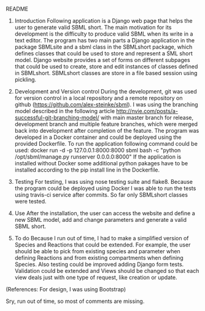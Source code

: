 README
1.  Introduction
Following application is a Django web page that helps the user to generate
valid SBML short. The main motivation for its development is the difficulty
to produce valid SBML when its write in a text editor.
The program has two main parts a Django application in the package SBMLsite
and a sbml class in the SBMLshort package, which defines classes that could be
used to store and represent a SML short model. Django website provides a set
of forms on different subpages that could be used to create, store and edit
instances of classes defined in SBMLshort. SBMLshort classes are store in a
 file based session using pickling.

2. Development and Version control
During the development, git was used for version control in a local repository
and a remote repository on github (https://github.com/alex-steinke/sbml). I
was using the branching model described in the following article
http://nvie.com/posts/a-successful-git-branching-model/ with main master
branch for release, development branch and multiple feature branches, which
were merged back into development after completion of the feature. The program
was developed in a Docker container and could be deployed using the provided
Dockerfile.  To run the application following command could be used:
docker run -d -p 127.0.0.1:8000:8000 sbml bash -c "python /opt/sbml/manage.py runserver 0.0.0.0:8000"
If the application is installed without Docker some additional python
pakages have to be installed according to the pip install line in the Dockerfile.

3. Testing
For testing, I was using nose testing suite and flake8. Because the program
could be deployed using Docker I was able to run the tests using travis-ci
service after commits. So far only SBMLshort classes were tested.
4. Use
After the installation, the user can access the website and define a new
SBML model, add and change parameters and generate a valid SBML short.
5. To do
Because I run out of time, I had to make a simplified version of Species
and Reactions that could be extended. For example, the user should be able
to pick from existing species and parameter when defining Reactions and from
existing compartments when defining Species. Also testing could be improved
adding Django form tests. Validation could be extended and Views should be
changed so that each view deals just with one type of request, like creation or update.

(References: For design, I was using Bootstrap)

Sry, run out of time, so most of comments are missing.



